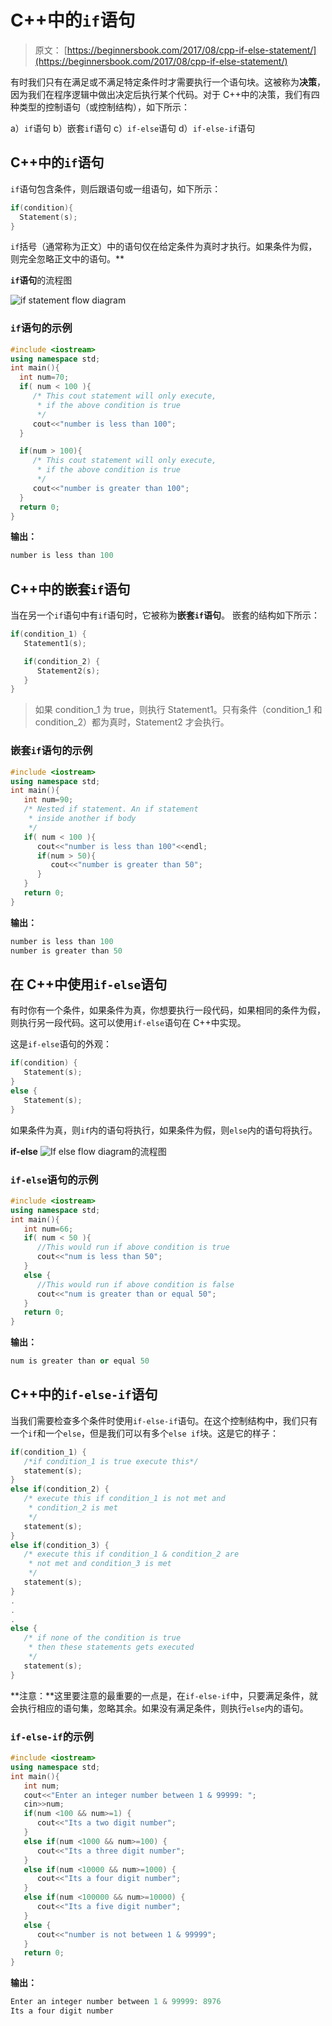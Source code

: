 # C++中的`if`语句

> 原文： [https://beginnersbook.com/2017/08/cpp-if-else-statement/](https://beginnersbook.com/2017/08/cpp-if-else-statement/)

有时我们只有在满足或不满足特定条件时才需要执行一个语句块。这被称为**决策**，因为我们在程序逻辑中做出决定后执行某个代码。对于 C++中的决策，我们有四种类型的控制语句（或控制结构），如下所示：

a）`if`语句
b）嵌套`if`语句
c）`if-else`语句
d）`if-else-if`语句

## C++中的`if`语句

`if`语句包含条件，则后跟语句或一组语句，如下所示：

```cpp
if(condition){
  Statement(s);
}
```

`if`括号（通常称为正文）中的语句仅在给定条件为真时才执行。如果条件为假，则完全忽略正文中的语句。**

**`if`语句**的流程图

![if statement flow diagram](img/ca9f4c074ebed9fc7f607d633084f31b.jpg)

### `if`语句的示例

```cpp
#include <iostream>
using namespace std;
int main(){
  int num=70;
  if( num < 100 ){
     /* This cout statement will only execute,
      * if the above condition is true
      */ 
     cout<<"number is less than 100";
  }

  if(num > 100){
     /* This cout statement will only execute,
      * if the above condition is true
      */ 
     cout<<"number is greater than 100";
  }
  return 0;
}
```

**输出：**

```cpp
number is less than 100
```

## C++中的嵌套`if`语句

当在另一个`if`语句中有`if`语句时，它被称为**嵌套`if`语句**。
嵌套的结构如下所示：

```cpp
if(condition_1) {
   Statement1(s);

   if(condition_2) {
      Statement2(s);
   }
}
```

> 如果 condition_1 为 true，则执行 Statement1。只有条件（condition_1 和 condition_2）都为真时，Statement2 才会执行。

### 嵌套`if`语句的示例

```cpp
#include <iostream>
using namespace std;
int main(){
   int num=90;
   /* Nested if statement. An if statement
    * inside another if body
    */
   if( num < 100 ){
      cout<<"number is less than 100"<<endl;
      if(num > 50){
         cout<<"number is greater than 50";
      } 
   }
   return 0;
}
```

**输出：**

```cpp
number is less than 100
number is greater than 50
```

## 在 C++中使用`if-else`语句

有时你有一个条件，如果条件为真，你想要执行一段代码，如果相同的条件为假，则执行另一段代码。这可以使用`if-else`语句在 C++中实现。

这是`if-else`语句的外观：

```cpp
if(condition) {
   Statement(s);
}
else {
   Statement(s);
}
```

如果条件为真，则`if`内的语句将执行，如果条件为假，则`else`内的语句将执行。

**if-else**
![If else flow diagram](img/bf82c60917e1862b555f7352ea40b919.jpg)的流程图

### `if-else`语句的示例

```cpp
#include <iostream>
using namespace std;
int main(){
   int num=66;
   if( num < 50 ){
      //This would run if above condition is true
      cout<<"num is less than 50";
   }
   else {
      //This would run if above condition is false
      cout<<"num is greater than or equal 50";
   }
   return 0;
}
```

**输出：**

```cpp
num is greater than or equal 50
```

## C++中的`if-else-if`语句

当我们需要检查多个条件时使用`if-else-if`语句。在这个控制结构中，我们只有一个`if`和一个`else`，但是我们可以有多个`else if`块。这是它的样子：

```cpp
if(condition_1) {
   /*if condition_1 is true execute this*/
   statement(s);
}
else if(condition_2) {
   /* execute this if condition_1 is not met and
    * condition_2 is met
    */
   statement(s);
}
else if(condition_3) {
   /* execute this if condition_1 & condition_2 are
    * not met and condition_3 is met
    */
   statement(s);
}
.
.
.
else {
   /* if none of the condition is true
    * then these statements gets executed
    */
   statement(s);
}
```

**注意：**这里要注意的最重要的一点是，在`if-else-if`中，只要满足条件，就会执行相应的语句集，忽略其余。如果没有满足条件，则执行`else`内的语句。

### `if-else-if`的示例

```cpp
#include <iostream>
using namespace std;
int main(){
   int num;
   cout<<"Enter an integer number between 1 & 99999: ";
   cin>>num;
   if(num <100 && num>=1) {
      cout<<"Its a two digit number";
   }
   else if(num <1000 && num>=100) {
      cout<<"Its a three digit number";
   }
   else if(num <10000 && num>=1000) {
      cout<<"Its a four digit number";
   }
   else if(num <100000 && num>=10000) {
      cout<<"Its a five digit number";
   }
   else {
      cout<<"number is not between 1 & 99999";
   }
   return 0;
}
```

**输出：**

```cpp
Enter an integer number between 1 & 99999: 8976
Its a four digit number
```